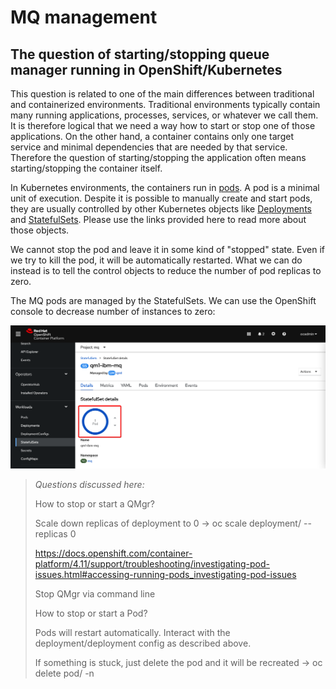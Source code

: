 
# MQ management


## The question of starting/stopping queue manager running in OpenShift/Kubernetes

This question is related to one of the main differences between traditional and containerized environments. Traditional environments typically contain many running applications, processes, services, or whatever we call them. It is therefore logical that we need a way how to start or stop one of those applications. On the other hand, a container contains only one target service and minimal dependencies that are needed by that service. Therefore the question of starting/stopping the application often means starting/stopping the container itself.

In Kubernetes environments, the containers run in [pods](https://kubernetes.io/docs/concepts/workloads/pods/). A pod is a minimal unit of execution. Despite it is possible to manually create and start pods, they are usually controlled by other Kubernetes objects like [Deployments](https://kubernetes.io/docs/concepts/workloads/controllers/deployment/) and [StatefulSets](https://kubernetes.io/docs/concepts/workloads/controllers/statefulset/). Please use the links provided here to read more about those objects.

We cannot stop the pod and leave it in some kind of "stopped" state. Even if we try to kill the pod, it will be automatically restarted. What we can do instead is to tell the control objects to reduce the number of pod replicas to zero.

The MQ pods are managed by the StatefulSets. We can use the OpenShift console to decrease number of instances to zero:

<img width="850" src="images/Snip20221207_3.png"> 




>*Questions discussed here:*
>
>How to stop or start a QMgr?
>
>Scale down replicas of deployment to 0 -> oc scale deployment/<deployment name> --replicas 0
>
>https://docs.openshift.com/container-platform/4.11/support/troubleshooting/investigating-pod-issues.html#accessing-running-pods_investigating-pod-issues
>
>Stop QMgr via command line
>
>How to stop or start a Pod?
>
>Pods will restart automatically. Interact with the deployment/deployment config as described above.
>
>If something is stuck, just delete the pod and it will be recreated -> oc delete pod/<pod> -n <namespace>
